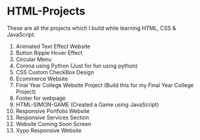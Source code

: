 # HTML-Projects

These are all the projects which I build while learning HTML, CSS & JavaScript.

1. Animated Text Effect Website
2. Button Ripple Hover Effect
3. Circular Menu
4. Corona using Python (Just for fun using python)
5. CSS Custom CheckBox Design
6. Ecommerce Website
7. Final Year College Website Project (Build this for my Final Year College Project)
8. Footer for webpage
9. HTML-SIMON-GAME (Created a Game using JavaScript)
10. Responsive Portfolio Website
11. Responsive Services Section
12. Website Coming Soon Screen
13. Xypo Responsive Website
